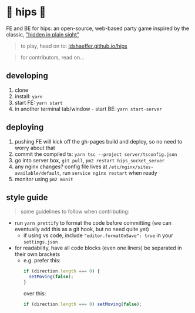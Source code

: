 # 🫥 hips 🫥

FE and BE for hips: an open-source, web-based party game inspired by the classic, ["hidden in plain sight"](https://www.nintendo.com/store/products/hidden-in-plain-sight-switch/)

> to play, head on to: [jdshaeffer.github.io/hips](https://jdshaeffer.github.io/hips/)

> for contributors, read on...

## developing

1. clone
2. install: `yarn`
3. start FE: `yarn start`
4. in another terminal tab/window - start BE: `yarn start-server`

## deploying

1. pushing FE will kick off the gh-pages build and deploy, so no need to worry about that
2. commit the compiled ts: `yarn tsc --project server/tsconfig.json`
3. go into server box, `git pull`, `pm2 restart hips_socket_server`
4. any nginx changes? config file lives at `/etc/nginx/sites-available/default`, run `service nginx restart` when ready
5. monitor using `pm2 monit`

## style guide

> some guidelines to follow when contributing:

- run `yarn prettify` to format the code before committing (we can eventually add this as a git hook, but no need quite yet)
  - if using vs code, include `"editor.formatOnSave": true` in your `settings.json`
- for readability, have all code blocks (even one liners) be separated in their own brackets
  - e.g. prefer this:
    ```typescript
    if (direction.length === 0) {
      setMoving(false);
    }
    ```
    over this:
    ```typescript
    if (direction.length === 0) setMoving(false);
    ```
